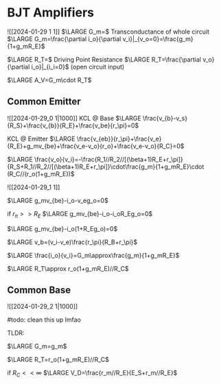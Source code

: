 # BJT Amplifiers

![[2024-01-29 1 1]]
$\LARGE G_m=$ Transconductance of whole circuit
$\LARGE G_m=\frac{\partial i_o}{\partial v_i}|_{v_o=0}=\frac{g_m}{1+g_mR_E}$

$\LARGE R_T=$ Driving Point Resistance
$\LARGE R_T=\frac{\partial v_o}{\partial i_o}|_{i_i=0}$ (open circuit input)

$\LARGE A_V=G_m\cdot R_T$

## Common Emitter
![[2024-01-29_0 1|1000]]
KCL @ Base
$\LARGE \frac{v_{b}-v_s}{R_S}+\frac{v_{b}}{R_E}+\frac{v_be}{r_\pi}=0$

KCL @ Emitter
$\LARGE \frac{v_{eb}}{r_\pi}+\frac{v_e}{R_E}+g_mv_{be}+\frac{v_e-v_o}{r_o}+\frac{v_e-v_o}{R_C}=0$

$\LARGE \frac{v_o}{v_i}=-\frac{R_1//R_2//[(\beta+1)R_E+r_\pi]}{R_S+R_1//R_2//[(\beta+1)R_E+r_\pi]}\cdot\frac{g_m}{1+g_mR_E}\cdot (R_C//(r_o(1+g_mR_E))$

![[2024-01-29_1 1]]


$\LARGE g_mv_{be}-i_o-v_eg_o=0$

if $r_\pi>>R_E$
$\LARGE g_mv_{be}-i_o-i_oR_Eg_o=0$

$\LARGE g_mv_{be}-i_o(1+R_Eg_o)=0$

$\LARGE v_b=(v_i-v_e)\frac{r_\pi}{R_B+r_\pi}$

$\LARGE \frac{i_o}{v_i}=G_m\approx\frac{g_m}{1+g_mR_E}$

$\LARGE R_T\approx r_o(1+g_mR_E)//R_C$

## Common Base
![[2024-01-29_2 1|1000]]

#todo: clean this up lmfao


TLDR:

$\LARGE G_m=g_m$

$\LARGE R_T=r_o(1+g_mR_E)//R_C$

if $R_C<<\infty$
$\LARGE V_D=\frac{r_m//R_E}{E_S+r_m//R_E}$
